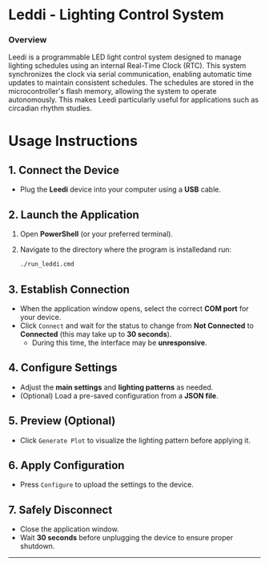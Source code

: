 # Leddi - Lighting Control System

### Overview
Leedi is a programmable LED light control system designed to manage lighting schedules using an internal Real-Time Clock (RTC). This system synchronizes the clock via serial communication, enabling automatic time updates to maintain consistent schedules. The schedules are stored in the microcontroller's flash memory, allowing the system to operate autonomously. This makes Leedi particularly useful for applications such as circadian rhythm studies.

# **Usage Instructions**  

## **1. Connect the Device**  
- Plug the **Leedi** device into your computer using a **USB** cable.  

## **2. Launch the Application**  
1. Open **PowerShell** (or your preferred terminal).  
2. Navigate to the directory where the program is installedand run:  

   ```bash
   ./run_leddi.cmd
   ```  

## **3. Establish Connection**  
- When the application window opens, select the correct **COM port** for your device.  
- Click `Connect` and wait for the status to change from **Not Connected** to **Connected** (this may take up to **30 seconds**).  
  - During this time, the interface may be **unresponsive**.  

## **4. Configure Settings**  
- Adjust the **main settings** and **lighting patterns** as needed.  
- (Optional) Load a pre-saved configuration from a **JSON file**.  

## **5. Preview (Optional)**  
- Click `Generate Plot` to visualize the lighting pattern before applying it.  

## **6. Apply Configuration**  
- Press `Configure` to upload the settings to the device.  

## **7. Safely Disconnect**  
- Close the application window.  
- Wait **30 seconds** before unplugging the device to ensure proper shutdown.  

---
